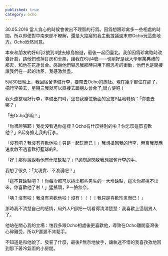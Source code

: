 ```yaml
---
published: true
category: ocho
---
```

30.05.2016
當人貪心的時候會做出不理智的行爲。因爲想跟珍禽多一些相處的時間，所以即便對中南東部不瞭解，還是大路癡的我主動提議週末帶Ocho玩這些地方。Ocho欣然同意。

本來和朋友約好6月2號到4號去綠島旅遊，最後一起回臺北。我卻因爲珍禽臨時改變計劃，請他們改掉訂房和車票，讓我在6月4號——也剛好是我大學畢業典禮的那天，和他在花蓮會合。感謝他們容忍我那時只用下體思考的衝動，他們也是間接讓我們在一起的功臣，我感激無盡。

5月30日晚上，我回宿舍準備行李，要帶去Ocho的旅社。現在幾乎都住在那了，把行李帶去，星期三我就可以直接去跟朋友會合了,很方便吧！

我火速整理好行李，準備出門時，坐在我座位後面的室友P猛地轉頭：「你要去哪？」

「去Ocho那啊！」

「你很誇張耶！我從沒看過你這樣？Ocho有什麼特別的啦？你怎麼這麼喜歡他？」P起身搶走我的行李。

「沒有吧？我沒有喜歡他啦！只是一起玩而已！」我想搶回我的行李，無奈我反應速度敵不過喜歡打籃球的P。

「好！那你說說看他有什麼缺點？」P邊問邊閃躲我想搶奪行李的手。

我想了很久：「太現實、不浪漫吧？」

「這不算缺點吧？！你每次都可以挑出那些男生的一大堆缺點，這次你卻挑不出來，你喜歡他了啦！」猛搖頭，P一臉無奈。

「咦？沒有啦！我沒有喜歡他啦！沒有！！！！我只是喜歡珍禽而已！」

那時我不清楚自己的感情，局外人P卻把一切看得清清楚楚：我喜歡上這個男人了。

他站在關心我的立場：怕我多跟Ocho相處後更喜歡他，導致在Ocho離開臺灣後心碎難受，所以P遲遲不肯鬆手。

不知道是和他說了、發誓了什麼，最後P無奈地放手，讓執迷不悟的我喜孜孜地回到那下著冷氣雨的小房間。
